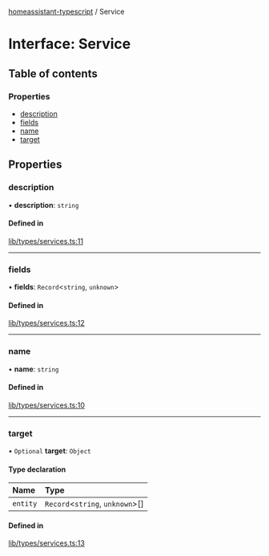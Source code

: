 [homeassistant-typescript](../README.md) / Service

# Interface: Service

## Table of contents

### Properties

- [description](Service.md#description)
- [fields](Service.md#fields)
- [name](Service.md#name)
- [target](Service.md#target)

## Properties

### description

• **description**: `string`

#### Defined in

[lib/types/services.ts:11](https://github.com/benwainwright/hass-ts/blob/432b3d4/src/lib/types/services.ts#L11)

___

### fields

• **fields**: `Record`\<`string`, `unknown`\>

#### Defined in

[lib/types/services.ts:12](https://github.com/benwainwright/hass-ts/blob/432b3d4/src/lib/types/services.ts#L12)

___

### name

• **name**: `string`

#### Defined in

[lib/types/services.ts:10](https://github.com/benwainwright/hass-ts/blob/432b3d4/src/lib/types/services.ts#L10)

___

### target

• `Optional` **target**: `Object`

#### Type declaration

| Name | Type |
| :------ | :------ |
| `entity` | `Record`\<`string`, `unknown`\>[] |

#### Defined in

[lib/types/services.ts:13](https://github.com/benwainwright/hass-ts/blob/432b3d4/src/lib/types/services.ts#L13)
